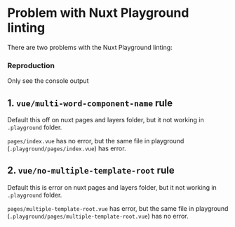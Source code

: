 # Problem with Nuxt Playground linting

There are two problems with the Nuxt Playground linting:

### Reproduction

Only see the console output

## 1. `vue/multi-word-component-name` rule

Default this off on nuxt pages and layers folder, but it not working in `.playground` folder.

`pages/index.vue` has no error, but the same file in playground (`.playground/pages/index.vue`) has error.

## 2. `vue/no-multiple-template-root` rule

Default this is error on nuxt pages and layers folder, but it not working in `.playground` folder.

`pages/multiple-template-root.vue` has error, but the same file in playground (`.playground/pages/multiple-template-root.vue`) has no error.
